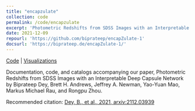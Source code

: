 ```yaml
---
title: "encapzulate"
collection: code
permalink: /code/encapzulate
excerpt: 'Photometric Redshifts from SDSS Images with an Interpretable Deep Capsule Network'
date: 2021-12-09
repourl: 'https://github.com/biprateep/encapZulate-1'
docsurl: 'https://biprateep.de/encapZulate-1/'
---
```


[Code](https://github.com/biprateep/encapZulate-1) \| [Visualizations](https://biprateep.de/encapZulate-1/)

Documentation, code, and catalogs accompanying our paper, Photometric Redshifts from SDSS Images with an Interpretable Deep Capsule Network by Biprateep Dey, Brett H. Andrews, Jeffrey A. Newman, Yao-Yuan Mao, Markus Michael Rau, and Rongpu Zhou.

Recommended citation: [Dey, B., et al., 2021, arxiv:2112.03939](https://ui.adsabs.harvard.edu/abs/2021arXiv211203939D/abstract)
